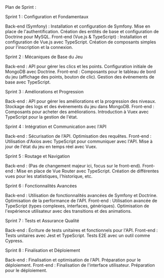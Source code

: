 Plan de Sprint :

Sprint 1 : Configuration et Fondamentaux

Back-end (Symfony) :
Installation et configuration de Symfony.
Mise en place de l'authentification.
Création des entités de base et configuration de Doctrine pour MySQL.
Front-end (Vue.js & TypeScript) :
Installation et configuration de Vue.js avec TypeScript.
Création de composants simples pour l'inscription et la connexion.


Sprint 2 : Mécaniques de Base du Jeu

Back-end :
API pour gérer les clics et les points.
Configuration initiale de MongoDB avec Doctrine.
Front-end :
Composants pour le tableau de bord du jeu (affichage des points, bouton de clic).
Gestion des événements de base avec TypeScript.


Sprint 3 : Améliorations et Progression

Back-end :
API pour gérer les améliorations et la progression des niveaux.
Stockage des logs et des événements du jeu dans MongoDB.
Front-end :
Composants pour acheter des améliorations.
Introduction à Vuex avec TypeScript pour la gestion de l'état.


Sprint 4 : Intégration et Communication avec l'API

Back-end :
Sécurisation de l'API.
Optimisation des requêtes.
Front-end :
Utilisation d'Axios avec TypeScript pour communiquer avec l'API.
Mise à jour de l'état du jeu en temps réel avec Vuex.


Sprint 5 : Routage et Navigation

Back-end :
(Pas de changement majeur ici, focus sur le front-end).
Front-end :
Mise en place de Vue Router avec TypeScript.
Création de différentes vues pour les statistiques, l'historique, etc.


Sprint 6 : Fonctionnalités Avancées

Back-end :
Utilisation de fonctionnalités avancées de Symfony et Doctrine.
Optimisation de la performance de l'API.
Front-end :
Utilisation avancée de TypeScript (types complexes, interfaces, génériques).
Optimisation de l'expérience utilisateur avec des transitions et des animations.


Sprint 7 : Tests et Assurance Qualité

Back-end :
Écriture de tests unitaires et fonctionnels pour l'API.
Front-end :
Tests unitaires avec Jest et TypeScript.
Tests E2E avec un outil comme Cypress.


Sprint 8 : Finalisation et Déploiement

Back-end :
Finalisation et optimisation de l'API.
Préparation pour le déploiement.
Front-end :
Finalisation de l'interface utilisateur.
Préparation pour le déploiement.
